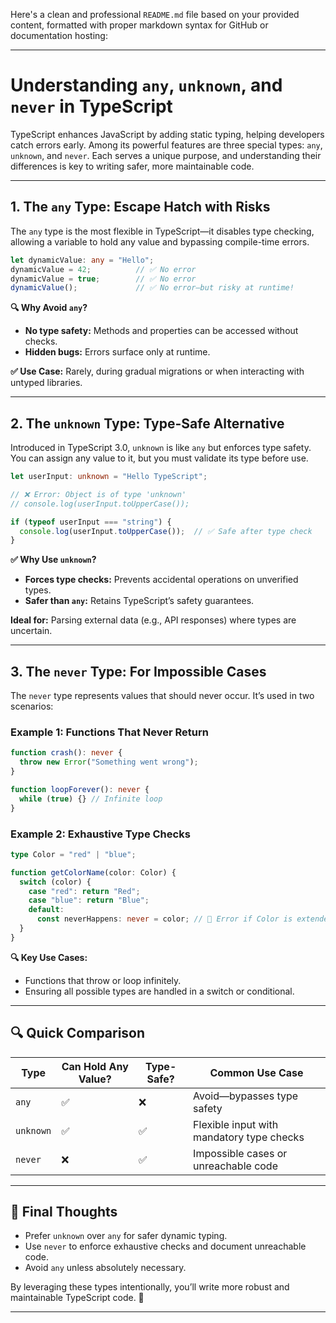 Here's a clean and professional `README.md` file based on your provided content, formatted with proper markdown syntax for GitHub or documentation hosting:

---

# Understanding `any`, `unknown`, and `never` in TypeScript

TypeScript enhances JavaScript by adding static typing, helping developers catch errors early. Among its powerful features are three special types: `any`, `unknown`, and `never`. Each serves a unique purpose, and understanding their differences is key to writing safer, more maintainable code.

---

## 1. The `any` Type: Escape Hatch with Risks

The `any` type is the most flexible in TypeScript—it disables type checking, allowing a variable to hold any value and bypassing compile-time errors.

```typescript
let dynamicValue: any = "Hello";
dynamicValue = 42;          // ✅ No error  
dynamicValue = true;        // ✅ No error  
dynamicValue();             // ✅ No error—but risky at runtime!
```

**🔍 Why Avoid `any`?**

* **No type safety:** Methods and properties can be accessed without checks.
* **Hidden bugs:** Errors surface only at runtime.

**✅ Use Case:** Rarely, during gradual migrations or when interacting with untyped libraries.

---

## 2. The `unknown` Type: Type-Safe Alternative

Introduced in TypeScript 3.0, `unknown` is like `any` but enforces type safety. You can assign any value to it, but you must validate its type before use.

```typescript
let userInput: unknown = "Hello TypeScript";

// ❌ Error: Object is of type 'unknown'
// console.log(userInput.toUpperCase());

if (typeof userInput === "string") {
  console.log(userInput.toUpperCase());  // ✅ Safe after type check
}
```

**✅ Why Use `unknown`?**

* **Forces type checks:** Prevents accidental operations on unverified types.
* **Safer than `any`:** Retains TypeScript’s safety guarantees.

**Ideal for:** Parsing external data (e.g., API responses) where types are uncertain.

---

## 3. The `never` Type: For Impossible Cases

The `never` type represents values that should never occur. It’s used in two scenarios:

### Example 1: Functions That Never Return

```typescript
function crash(): never {
  throw new Error("Something went wrong");
}

function loopForever(): never {
  while (true) {} // Infinite loop
}
```

### Example 2: Exhaustive Type Checks

```typescript
type Color = "red" | "blue";

function getColorName(color: Color) {
  switch (color) {
    case "red": return "Red";
    case "blue": return "Blue";
    default:
      const neverHappens: never = color; // 🚨 Error if Color is extended
  }
}
```

**🔍 Key Use Cases:**

* Functions that throw or loop infinitely.
* Ensuring all possible types are handled in a switch or conditional.

---

## 🔍 Quick Comparison

| Type      | Can Hold Any Value? | Type-Safe? | Common Use Case                           |
| --------- | ------------------- | ---------- | ----------------------------------------- |
| `any`     | ✅                   | ❌          | Avoid—bypasses type safety                |
| `unknown` | ✅                   | ✅          | Flexible input with mandatory type checks |
| `never`   | ❌                   | ✅          | Impossible cases or unreachable code      |

---

## 🧠 Final Thoughts

* Prefer `unknown` over `any` for safer dynamic typing.
* Use `never` to enforce exhaustive checks and document unreachable code.
* Avoid `any` unless absolutely necessary.

By leveraging these types intentionally, you’ll write more robust and maintainable TypeScript code. 🚀

---


